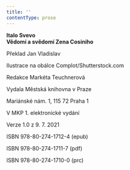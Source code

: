 ```yaml
---
title: ''
contentType: prose
---
```


<section>

**Italo Svevo  
Vědomí a svědomí Zena Cosiniho**

</section>

<section>

Překlad Jan Vladislav

Ilustrace na obálce Complot/Shutterstock.com

Redakce Markéta Teuchnerová

</section>

<section>

Vydala Městská knihovna v Praze

Mariánské nám. 1, 115 72 Praha 1

</section>

<section>

V MKP 1. elektronické vydání

Verze 1.0 z 9. 7. 2021

</section>

<section>

ISBN 978-80-274-1712-4 (epub)

ISBN 978-80-274-1711-7 (pdf)

ISBN 978-80-274-1710-0 (prc)

</section>
